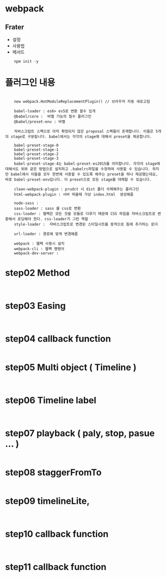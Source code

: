 # webpack

## Frater
- 설정
- 사용법
- 메서드

```
    npm init -y

```

# 플러그인 내용
```

    new webpack.HotModuleReplacementPlugin() // 브라우저 자동 새로고침

    babel-loader : es6> es5로 변환 할수 있게
    @babel/core :  바벨 기능의 필수 플러그인
    @babel/preset-env : 바벨

    자바스크립트 스펙으로 아직 확정되지 않은 proposal 스펙들이 존재합니다. 이들은 5개의 stage로 구분됩니다. babel에서는 각각의 stage에 대해서 preset을 제공합니다.

    babel-preset-stage-0
    babel-preset-stage-1
    babel-preset-stage-2
    babel-preset-stage-3
    babel-preset-stage-4는 babel-preset-es2015를 의미합니다. 각각의 stage에 대해서도 위와 같은 방법으로 설치하고 .babelrc파일을 수정하여 사용할 수 있습니다. 하지만 babel에서 이들을 모두 한번에 사용할 수 있도록 해주는 preset을 하나 제공했는데요, 바로 babel-preset-env입니다. 이 preset으로 모든 stage를 대체할 수 있습니다.

    clean-webpack-plugin : prudct 시 dist 폴더 삭제해주는 플러그인
    html-webpack-plugin : 서버 띄울때 가상 index.html  생성해줌 

    node-sass : 
    sass-loader : sass 를 css로 변환
    css-loader : 웹팩은 모든 것을 모듈로 다루기 때문에 CSS 파일을 자바스크립트로 변환해서 로딩해야 한다. css-loader가 그런 역할
    style-loader :  자바스크립트로 변경된 스타일시트를 동적으로 돔에 추가하는 로더

    url-loader : 경로에 맞게 변경해줌  

    webpack : 웹팩 사용시 설치
    webpack-cli : 웹팩 명령어 
    webpack-dev-server : 

```
# step02 Method

```
    
```

# step03 Easing

```


```

# step04 callback function

```

```


# step05 Multi object (  Timeline )

```
  
```

# step06 Timeline label

```


```
# step07 playback ( paly, stop, pasue ... )

```

```

# step08 staggerFromTo

```

```

# step09 timelineLite, 

```
 

```

# step10 callback function

```


```

# step11 callback function

```

```